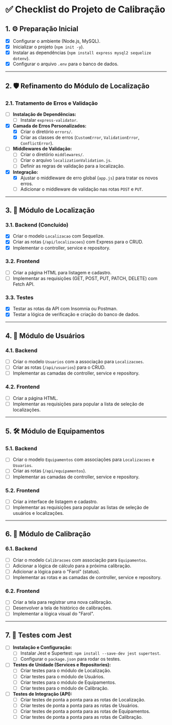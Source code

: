 # ✅ Checklist do Projeto de Calibração

## 1. ⚙️ Preparação Inicial

- [x] Configurar o ambiente (Node.js, MySQL).
- [x] Inicializar o projeto (`npm init -y`).
- [x] Instalar as dependências (`npm install express mysql2 sequelize dotenv`).
- [x] Configurar o arquivo `.env` para o banco de dados.

---

## 2. 🛡️ Refinamento do Módulo de Localização

### 2.1. Tratamento de Erros e Validação

- [ ] **Instalação de Dependências:**
  - [ ] Instalar `express-validator`.
- [x] **Camada de Erros Personalizados:**
  - [x] Criar o diretório `errors/`.
  - [x] Criar as classes de erros (`CustomError`, `ValidationError`, `ConflictError`).
- [ ] **Middlewares de Validação:**
  - [ ] Criar o diretório `middlewares/`.
  - [ ] Criar o arquivo `localizationValidation.js`.
  - [ ] Definir as regras de validação para a localização.
- [x] **Integração:**
  - [x] Ajustar o middleware de erro global (`app.js`) para tratar os novos erros.
  - [ ] Adicionar o middleware de validação nas rotas `POST` e `PUT`.

---

## 3. 📍 Módulo de Localização

### 3.1. Backend (Concluído)

- [x] Criar o modelo `Localizacao` com Sequelize.
- [x] Criar as rotas (`/api/localizacoes`) com Express para o CRUD.
- [x] Implementar o controller, service e repository.

### 3.2. Frontend

- [ ] Criar a página HTML para listagem e cadastro.
- [ ] Implementar as requisições (GET, POST, PUT, PATCH, DELETE) com Fetch API.

### 3.3. Testes

- [x] Testar as rotas da API com Insomnia ou Postman.
- [x] Testar a lógica de verificação e criação do banco de dados.

---

## 4. 👤 Módulo de Usuários

### 4.1. Backend

- [ ] Criar o modelo `Usuarios` com a associação para `Localizacoes`.
- [ ] Criar as rotas (`/api/usuarios`) para o CRUD.
- [ ] Implementar as camadas de controller, service e repository.

### 4.2. Frontend

- [ ] Criar a página HTML.
- [ ] Implementar as requisições para popular a lista de seleção de localizações.

---

## 5. 🛠️ Módulo de Equipamentos

### 5.1. Backend

- [ ] Criar o modelo `Equipamentos` com associações para `Localizacoes` e `Usuarios`.
- [ ] Criar as rotas (`/api/equipamentos`).
- [ ] Implementar as camadas de controller, service e repository.

### 5.2. Frontend

- [ ] Criar a interface de listagem e cadastro.
- [ ] Implementar as requisições para popular as listas de seleção de usuários e localizações.

---

## 6. 📝 Módulo de Calibração

### 6.1. Backend

- [ ] Criar o modelo `Calibracoes` com associação para `Equipamentos`.
- [ ] Adicionar a lógica de cálculo para a próxima calibração.
- [ ] Adicionar a lógica para o "Farol" (status).
- [ ] Implementar as rotas e as camadas de controller, service e repository.

### 6.2. Frontend

- [ ] Criar a tela para registrar uma nova calibração.
- [ ] Desenvolver a tela de histórico de calibrações.
- [ ] Implementar a lógica visual do "Farol".

---

## 7. 🧪 Testes com Jest

- [ ] **Instalação e Configuração:**
  - [ ] Instalar Jest e Supertest: `npm install --save-dev jest supertest`.
  - [ ] Configurar o `package.json` para rodar os testes.
- [ ] **Testes de Unidade (Services e Repositories):**
  - [ ] Criar testes para o módulo de Localização.
  - [ ] Criar testes para o módulo de Usuários.
  - [ ] Criar testes para o módulo de Equipamentos.
  - [ ] Criar testes para o módulo de Calibração.
- [ ] **Testes de Integração (API):**
  - [ ] Criar testes de ponta a ponta para as rotas de Localização.
  - [ ] Criar testes de ponta a ponta para as rotas de Usuários.
  - [ ] Criar testes de ponta a ponta para as rotas de Equipamentos.
  - [ ] Criar testes de ponta a ponta para as rotas de Calibração.
